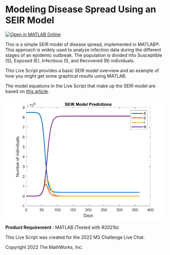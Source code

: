 # Modeling Disease Spread Using an SEIR Model
[![Open in MATLAB Online](https://www.mathworks.com/images/responsive/global/open-in-matlab-online.svg)](https://matlab.mathworks.com/open/github/v1?repo=mathworks/modeling-disease-spread-using-an-SEIR-model&file=SEIR.mlx)

This is a simple SEIR model of disease spread, implemented in MATLAB®. This approach is widely used to analyze infection data during the different stages of an epidemic outbreak. The population is divided into Susceptible (S), Exposed (E), Infectious (I), and Recovered (R) individuals.

This Live Script provides a basic SEIR model overview and an example of how you might get some graphical results using MATLAB.


The model equations in the Live Script that make up the SEIR model are based on [this article](https://www.sciencedirect.com/science/article/pii/S2468042717300234).





![plot](Image.png)

**Product Requirement** : MATLAB (Tested with R2021b)

This Live Script was created for the 2022 M3 Challenge Live Chat.

Copyright 2022 The MathWorks, Inc.
